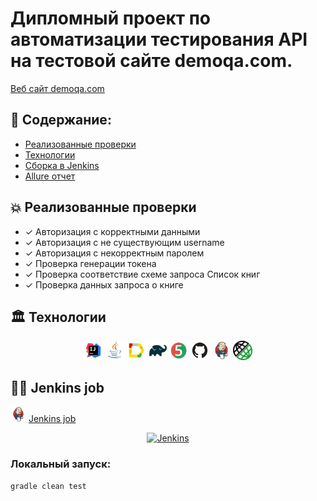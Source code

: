 # Дипломный проект по автоматизации тестирования API на тестовой сайте demoqa.com. 
<a target="_blank" href="https://demoqa.com/">Веб сайт demoqa.com</a>

## :memo: Содержание:

- [Реализованные проверки](#boom-Реализованные-проверки)
- [Технологии](#classical_building-Технологии)
- [Сборка в Jenkins](#man_cook-Jenkins-job)
- [Allure отчет](#bar_chart-Allure-отчет)

## :boom: Реализованные проверки

- ✓ Авторизация с корректными данными
- ✓ Авторизация с не существующим username 
- ✓ Авторизация с некорректным паролем
- ✓ Проверка генерации токена
- ✓ Проверка соответствие схеме запроса Список книг
- ✓ Проверка данных запроса о книге

## :classical_building: Технологии
<p align="center">
<img width="6%" title="Idea" src="images/logo/Idea.svg">
<img width="6%" title="Java" src="images/logo/Java.svg">
<img width="6%" title="Allure Report" src="images/logo/Allure.svg">
<img width="6%" title="Gradle" src="images/logo/Gradle.svg">
<img width="6%" title="JUnit5" src="images/logo/Junit5.svg">
<img width="6%" title="GitHub" src="images/logo/GitHub.svg">
<img width="6%" title="Jenkins" src="images/logo/Jenkins.svg">
<img width="6%" title="REST Assured" src="images/logo/logo-transparent.png">
</p>

## :man_cook: Jenkins job
<img src="images/logo/Jenkins.svg" width="25" height="25"  alt="Jenkins"/></a>  <a target="_blank" href="[https://jenkins.autotests.cloud/job/011-maslogirl-FinalProject/](https://jenkins.autotests.cloud/job/011-maslogirl-FinalProject-API/)">Jenkins job</a>
<p align="center">
<a href="https://jenkins.autotests.cloud/job/011-maslogirl-FinalProject-API/"><img src="images/image/Jenkins.jpg" alt="Jenkins"/></a>
</p>


###  Локальный запуск:
```
gradle clean test
```

